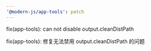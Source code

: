 ```yaml
---
'@modern-js/app-tools': patch
---
```


fix(app-tools): can not disable output.cleanDistPath

fix(app-tools): 修复无法禁用 output.cleanDistPath 的问题
